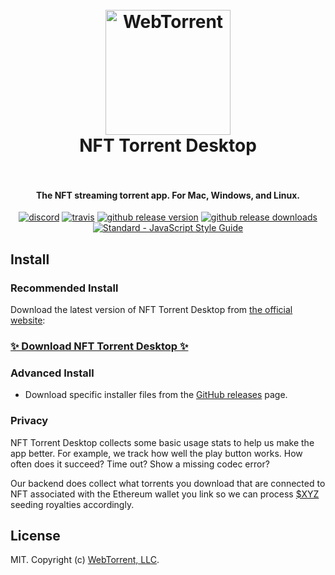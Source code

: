 <h1 align="center">
  <br>
  <a href="https://graviton.xyz/products/torrent">
    <img src="https://webtorrent.io/img/WebTorrent.png" alt="WebTorrent" width="200">
  </a>
  <br>
  NFT Torrent Desktop
  <br>
  <br>
</h1>

<h4 align="center">The NFT streaming torrent app. For Mac, Windows, and Linux.</h4>

<p align="center">
  <a href="https://discord.gg/nfu"><img src="https://img.shields.io/discord/612575111718895616" alt="discord"></a>
  <a href="https://travis-ci.org/webtorrent/webtorrent-desktop"><img src="https://img.shields.io/travis/webtorrent/webtorrent-desktop/master.svg" alt="travis"></a>
  <a href="https://github.com/webtorrent/webtorrent-desktop/releases"><img src="https://img.shields.io/github/release/webtorrent/webtorrent-desktop.svg" alt="github release version"></a>
  <a href="https://github.com/webtorrent/webtorrent-desktop/releases"><img src="https://img.shields.io/github/downloads/webtorrent/webtorrent-desktop/total.svg" alt="github release downloads"></a>
  <a href="https://standardjs.com"><img src="https://img.shields.io/badge/code_style-standard-brightgreen.svg" alt="Standard - JavaScript Style Guide"></a>
</p>

## Install

### Recommended Install

Download the latest version of NFT Torrent Desktop from
[the official website](https://graviton.xyz/products/torrent):

### [✨ Download NFT Torrent Desktop ✨](https://graviton.xyz/products/torrent)

### Advanced Install

- Download specific installer files from the [GitHub releases](https://github.com/GravitonINC/nft-torrent-desktop/releases) page.

### Privacy

NFT Torrent Desktop collects some basic usage stats to help us make the app better.
For example, we track how well the play button works. How often does it succeed?
Time out? Show a missing codec error?

Our backend does collect what torrents you download that are connected to NFT associated with the Ethereum wallet you link so we can process [$XYZ](https://www.coingecko.com/en/coins/universe-xyz) seeding royalties accordingly.

## License

MIT. Copyright (c) [WebTorrent, LLC](https://webtorrent.io).
